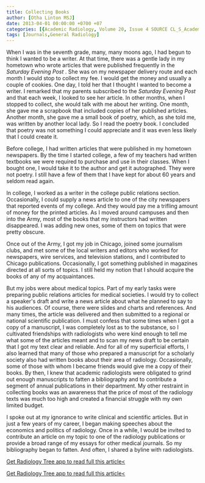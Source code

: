 ```yaml
---
title: Collecting Books
author: [Otha Linton MSJ]
date: 2013-04-01 00:00:00 +0700 +07
categories: [{Academic Radiology, Volume 20, Issue 4 SOURCE CL_S_AcademicRadiologyVolume20Issue4 1}]
tags: [Journals,General Radiology]
---
```

When I was in the seventh grade, many, many moons ago, I had begun to think I wanted to be a writer. At that time, there was a gentle lady in my hometown who wrote articles that were published frequently in the _Saturday Evening Post_ . She was on my newspaper delivery route and each month I would stop to collect my fee. I would get the money and usually a couple of cookies. One day, I told her that I thought I wanted to become a writer. I remarked that my parents subscribed to the _Saturday Evening Post_ and that each week, I looked to see her article. In other months, when I stopped to collect, she would talk with me about her writing. One month, she gave me a scrapbook that included copies of her published articles. Another month, she gave me a small book of poetry, which, as she told me, was written by another local lady. So I read the poetry book. I concluded that poetry was not something I could appreciate and it was even less likely that I could create it.

Before college, I had written articles that were published in my hometown newspapers. By the time I started college, a few of my teachers had written textbooks we were required to purchase and use in their classes. When I bought one, I would take it to the author and get it autographed. They were not poetry. I still have a few of them that I have kept for about 60 years and seldom read again.

In college, I worked as a writer in the college public relations section. Occasionally, I could supply a news article to one of the city newspapers that reported events of my college. And they would pay me a trifling amount of money for the printed articles. As I moved around campuses and then into the Army, most of the books that my instructors had written disappeared. I was adding new ones, some of them on topics that were pretty obscure.

Once out of the Army, I got my job in Chicago, joined some journalism clubs, and met some of the local writers and editors who worked for newspapers, wire services, and television stations, and I contributed to Chicago publications. Occasionally, I got something published in magazines directed at all sorts of topics. I still held my notion that I should acquire the books of any of my acquaintances.

But my jobs were about medical topics. Part of my early tasks were preparing public relations articles for medical societies. I would try to collect a speaker's draft and write a news article about what he planned to say to his audiences. Of course, there were slides and charts and references. And many times, the article was delivered and then submitted to a regional or national scientific publication. I must confess that some times when I got a copy of a manuscript, I was completely lost as to the substance, so I cultivated friendships with radiologists who were kind enough to tell me what some of the articles meant and to scan my news draft to be certain that I got my text clear and reliable. And for all of my superficial efforts, I also learned that many of those who prepared a manuscript for a scholarly society also had written books about their area of radiology. Occasionally, some of those with whom I became friends would give me a copy of their books. By then, I knew that academic radiologists were obligated to grind out enough manuscripts to fatten a bibliography and to contribute a segment of annual publications in their department. My other restraint in collecting books was an awareness that the price of most of the radiology texts was much too high and created a financial struggle with my own limited budget.

I spoke out at my ignorance to write clinical and scientific articles. But in just a few years of my career, I began making speeches about the economics and politics of radiology. Once in a while, I would be invited to contribute an article on my topic to one of the radiology publications or provide a broad range of my essays for other medical journals. So my bibliography began to fatten. And often, I shared a byline with radiologists.

[Get Radiology Tree app to read full this article<](https://clinicalpub.com/app)

[Get Radiology Tree app to read full this article<](https://clinicalpub.com/app)